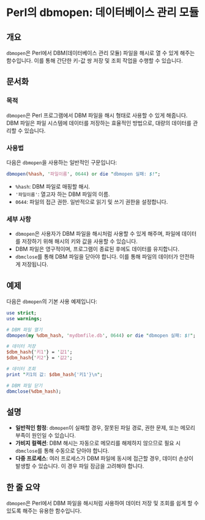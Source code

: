 <!--
Meta Description: # Perl의 dbmopen: 데이터베이스 관리 모듈 ## 개요 `dbmopen`은 Perl에서 DBM(데이터베이스 관리 모듈) 파일을 해시로 열 수 있게 해주는 함수입니다. 이를 통해 간단한 키-값 쌍 저장 및 조회 작업을 수행할 수 있습니다. ## 문서화 ### 목...
Meta Keywords: dbm, dbmopen, 파일을, 있습니다, dbm_hash
-->

# Perl의 dbmopen: 데이터베이스 관리 모듈

## 개요
`dbmopen`은 Perl에서 DBM(데이터베이스 관리 모듈) 파일을 해시로 열 수 있게 해주는 함수입니다. 이를 통해 간단한 키-값 쌍 저장 및 조회 작업을 수행할 수 있습니다.

## 문서화
### 목적
`dbmopen`은 Perl 프로그램에서 DBM 파일을 해시 형태로 사용할 수 있게 해줍니다. DBM 파일은 파일 시스템에 데이터를 저장하는 효율적인 방법으로, 대량의 데이터를 관리할 수 있습니다.

### 사용법
다음은 `dbmopen`을 사용하는 일반적인 구문입니다:

```perl
dbmopen(%hash, '파일이름', 0644) or die "dbmopen 실패: $!";
```

- `%hash`: DBM 파일로 매핑할 해시.
- `'파일이름'`: 열고자 하는 DBM 파일의 이름.
- `0644`: 파일의 접근 권한. 일반적으로 읽기 및 쓰기 권한을 설정합니다.

### 세부 사항
- `dbmopen`은 사용자가 DBM 파일을 해시처럼 사용할 수 있게 해주며, 파일에 데이터를 저장하기 위해 해시의 키와 값을 사용할 수 있습니다.
- DBM 파일은 영구적이며, 프로그램이 종료된 후에도 데이터를 유지합니다.
- `dbmclose`를 통해 DBM 파일을 닫아야 합니다. 이를 통해 파일의 데이터가 안전하게 저장됩니다.

## 예제
다음은 `dbmopen`의 기본 사용 예제입니다:

```perl
use strict;
use warnings;

# DBM 파일 열기
dbmopen(my %dbm_hash, 'mydbmfile.db', 0644) or die "dbmopen 실패: $!";

# 데이터 저장
$dbm_hash{'키1'} = '값1';
$dbm_hash{'키2'} = '값2';

# 데이터 조회
print "키1의 값: $dbm_hash{'키1'}\n";

# DBM 파일 닫기
dbmclose(%dbm_hash);
```

## 설명
- **일반적인 함정**: `dbmopen`이 실패할 경우, 잘못된 파일 경로, 권한 문제, 또는 메모리 부족이 원인일 수 있습니다.
- **가비지 컬렉션**: DBM 해시는 자동으로 메모리를 해제하지 않으므로 필요 시 `dbmclose`를 통해 수동으로 닫아야 합니다.
- **다중 프로세스**: 여러 프로세스가 DBM 파일에 동시에 접근할 경우, 데이터 손상이 발생할 수 있습니다. 이 경우 파일 잠금을 고려해야 합니다.

## 한 줄 요약
`dbmopen`은 Perl에서 DBM 파일을 해시처럼 사용하여 데이터 저장 및 조회를 쉽게 할 수 있도록 해주는 유용한 함수입니다.